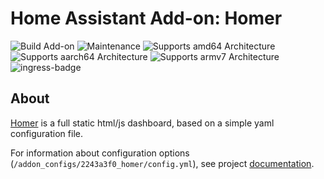 # Home Assistant Add-on: Homer

![Build Add-on](https://github.com/Eskander/ha-addon-homer/actions/workflows/build-addon.yml/badge.svg?branch=release)
![Maintenance](https://img.shields.io/maintenance/yes/2025.svg)
![Supports amd64 Architecture](https://img.shields.io/badge/amd64-yes-green.svg)
![Supports aarch64 Architecture](https://img.shields.io/badge/aarch64-yes-green.svg)
![Supports armv7 Architecture](https://img.shields.io/badge/armv7-yes-green.svg)
![ingress-badge](https://img.shields.io/badge/-ingress-blueviolet.svg?logo=cliqz&logoColor=white)

## About

[Homer](https://github.com/bastienwirtz/homer) is a full static html/js dashboard, based on a simple yaml configuration file.

For information about configuration options (`/addon_configs/2243a3f0_homer/config.yml`), see project [documentation](https://github.com/bastienwirtz/homer/blob/main/docs/configuration.md).
